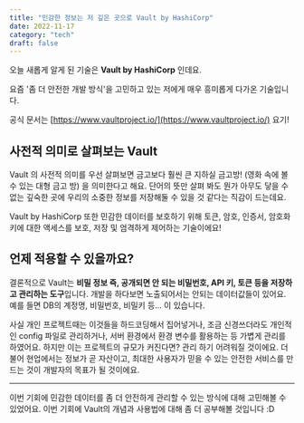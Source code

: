 ```yaml
---
title: "민감한 정보는 저 깊은 곳으로 Vault by HashiCorp"
date: 2022-11-17
category: "tech"
draft: false
---
```


오늘 새롭게 알게 된 기술은 **Vault by HashiCorp** 인데요.

요즘 '좀 더 안전한 개발 방식'을 고민하고 있는 저에게 매우 흥미롭게 다가온 기술입니다.

공식 문서는 [https://www.vaultproject.io/](https://www.vaultproject.io/) 요기!

## 사전적 의미로 살펴보는 Vault

Vault 의 사전적 의미를 우선 살펴보면 금고보다 훨씬 큰 지하실 금고방! (영화 속에 볼 수 있는 대형 금고 방) 을 의미한다고 해요. 단어의 뜻만 살펴 봐도 뭔가 아무도 닿을 수 없는 깊숙한 곳에 우리의 소중한 정보를 저장해둘 수 있을 것 같다는 직감이 드는데요.

Vault by HashiCorp 또한 민감한 데이터를 보호하기 위해 토큰, 암호, 인증서, 암호화 키에 대한 액세스를 보호, 저장 및 엄격하게 제어하는 기술이에요!

## 언제 적용할 수 있을까요?

결론적으로 Vault는 **비밀 정보 즉, 공개되면 안 되는 비밀번호, API 키, 토큰 등을 저장하고 관리하는 도구**입니다. 개발을 하다보면 노출되어서는 안되는 데이터값들이 있어요. 예를 들면 DB의 계정명, 비밀번호, 비밀키 등... 이 있습니다.

사실 개인 프로젝트때는 이것들을 하드코딩해서 집어넣거나, 조금 신경쓰더라도 개인적인 config 파일로 관리하거나, 서버 환경에서 환경 변수를 활용하는 등 가볍게 관리를 하였어요. 하지만 이는 프로젝트의 규모가 커진다면? 관리 하기 어려워질 것이에요. 더불어 현업에서는 정보가 곧 자산이고, 최대한 사용자가 믿을 수 있는 안전한 서비스를 만드는 것이 개발자의 목표가 될 것이에요.

---

이번 기회에 민감한 데이터를 좀 더 안전하게 관리할 수 있는 방식에 대해 고민해볼 수 있었어요. 이번 기회에 Vault의 개념과 사용법에 대해 좀 더 공부해볼 것입니다 :D
